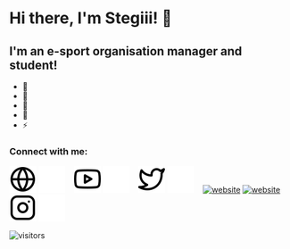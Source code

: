 # Hi there, I'm Stegiii! 👋 

## I'm an e-sport organisation manager and student!

- 🔭 
- 🌱 
- 👯 
- 🥅 
- ⚡ 

### Connect with me:

[![website](./img/globe-light.svg)](https://codestackr.com#gh-light-mode-only)
[![website](./img/globe-dark.svg)](https://codestackr.com#gh-dark-mode-only)
&nbsp;&nbsp;
[![website](./img/youtube-light.svg)](https://youtube.com/codestackr#gh-light-mode-only)
[![website](./img/youtube-dark.svg)](https://youtube.com/codestackr#gh-dark-mode-only)
&nbsp;&nbsp;
[![website](./img/twitter-light.svg)](https://twitter.com/codestackr#gh-light-mode-only)
[![website](./img/twitter-dark.svg)](https://twitter.com/codestackr#gh-dark-mode-only)
&nbsp;&nbsp;
[![website](./img/linkedin-light.svg)](https://linkedin.com/in/codeSTACKr#gh-light-mode-only)
[![website](./img/linkedin-dark.svg)](https://linkedin.com/in/codeSTACKr#gh-dark-mode-only)
&nbsp;&nbsp;
[![website](./img/instagram-light.svg)](https://instagram.com/codeSTACKr#gh-light-mode-only)
[![website](./img/instagram-dark.svg)](https://instagram.com/codeSTACKr#gh-dark-mode-only)

![visitors](https://visitor-badge.glitch.me/badge?page_id=page.id)
<br />
<br />

[website]: https://stegiii.eu
[twitter]: https://twitter.com/jsStegiii
[youtube]: https://www.youtube.com/channel/UCHZWo4BpvxiU23qanmZFkHQ
[instagram]: https://instagram.com/johnnystegi
